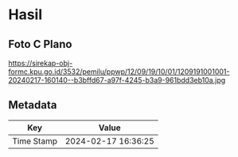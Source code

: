 # Hasil

## Foto C Plano

https://sirekap-obj-formc.kpu.go.id/3532/pemilu/ppwp/12/09/19/10/01/1209191001001-20240217-160140--b3bffd67-a97f-4245-b3a9-961bdd3eb10a.jpg


## Metadata

| Key        | Value               |
| ---------- | ------------------- |
| Time Stamp | 2024-02-17 16:36:25 |



